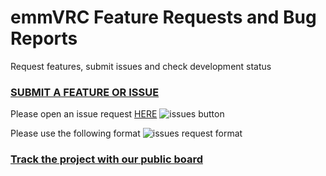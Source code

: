 # emmVRC Feature Requests and Bug Reports
Request features, submit issues and check development status

### [SUBMIT A FEATURE OR ISSUE](https://github.com/emmVRC/emmVRC-Public/issues "Issue and Feature Requests")

Please open an issue request [HERE](https://github.com/emmVRC/emmVRC-Public/issues "Issue and Feature Requests")
![issues button](https://i.imgur.com/YIGGwH3.png)

Please use the following format
![issues request format](https://i.imgur.com/XEsFTYi.png)

### [Track the project with our public board](https://github.com/emmVRC/emmVRC-Public/projects/1 "Project board")
